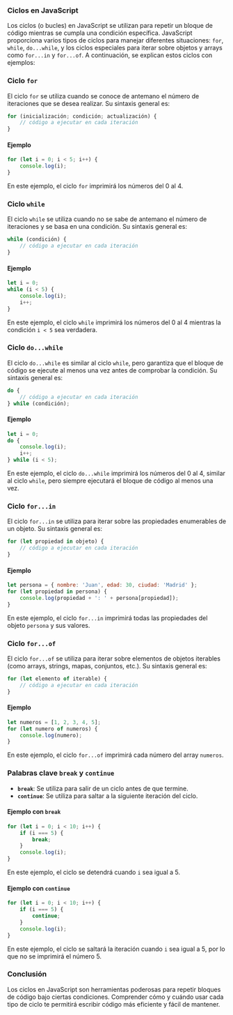 ### Ciclos en JavaScript

Los ciclos (o bucles) en JavaScript se utilizan para repetir un bloque de código mientras se cumpla una condición específica. JavaScript proporciona varios tipos de ciclos para manejar diferentes situaciones: `for`, `while`, `do...while`, y los ciclos especiales para iterar sobre objetos y arrays como `for...in` y `for...of`. A continuación, se explican estos ciclos con ejemplos:

### Ciclo `for`

El ciclo `for` se utiliza cuando se conoce de antemano el número de iteraciones que se desea realizar. Su sintaxis general es:

```javascript
for (inicialización; condición; actualización) {
    // código a ejecutar en cada iteración
}
```

#### Ejemplo

```javascript
for (let i = 0; i < 5; i++) {
    console.log(i);
}
```

En este ejemplo, el ciclo `for` imprimirá los números del 0 al 4.

### Ciclo `while`

El ciclo `while` se utiliza cuando no se sabe de antemano el número de iteraciones y se basa en una condición. Su sintaxis general es:

```javascript
while (condición) {
    // código a ejecutar en cada iteración
}
```

#### Ejemplo

```javascript
let i = 0;
while (i < 5) {
    console.log(i);
    i++;
}
```

En este ejemplo, el ciclo `while` imprimirá los números del 0 al 4 mientras la condición `i < 5` sea verdadera.

### Ciclo `do...while`

El ciclo `do...while` es similar al ciclo `while`, pero garantiza que el bloque de código se ejecute al menos una vez antes de comprobar la condición. Su sintaxis general es:

```javascript
do {
    // código a ejecutar en cada iteración
} while (condición);
```

#### Ejemplo

```javascript
let i = 0;
do {
    console.log(i);
    i++;
} while (i < 5);
```

En este ejemplo, el ciclo `do...while` imprimirá los números del 0 al 4, similar al ciclo `while`, pero siempre ejecutará el bloque de código al menos una vez.

### Ciclo `for...in`

El ciclo `for...in` se utiliza para iterar sobre las propiedades enumerables de un objeto. Su sintaxis general es:

```javascript
for (let propiedad in objeto) {
    // código a ejecutar en cada iteración
}
```

#### Ejemplo

```javascript
let persona = { nombre: 'Juan', edad: 30, ciudad: 'Madrid' };
for (let propiedad in persona) {
    console.log(propiedad + ': ' + persona[propiedad]);
}
```

En este ejemplo, el ciclo `for...in` imprimirá todas las propiedades del objeto `persona` y sus valores.

### Ciclo `for...of`

El ciclo `for...of` se utiliza para iterar sobre elementos de objetos iterables (como arrays, strings, mapas, conjuntos, etc.). Su sintaxis general es:

```javascript
for (let elemento of iterable) {
    // código a ejecutar en cada iteración
}
```

#### Ejemplo

```javascript
let numeros = [1, 2, 3, 4, 5];
for (let numero of numeros) {
    console.log(numero);
}
```

En este ejemplo, el ciclo `for...of` imprimirá cada número del array `numeros`.

### Palabras clave `break` y `continue`

- **`break`**: Se utiliza para salir de un ciclo antes de que termine.
- **`continue`**: Se utiliza para saltar a la siguiente iteración del ciclo.

#### Ejemplo con `break`

```javascript
for (let i = 0; i < 10; i++) {
    if (i === 5) {
        break;
    }
    console.log(i);
}
```

En este ejemplo, el ciclo se detendrá cuando `i` sea igual a 5.

#### Ejemplo con `continue`

```javascript
for (let i = 0; i < 10; i++) {
    if (i === 5) {
        continue;
    }
    console.log(i);
}
```

En este ejemplo, el ciclo se saltará la iteración cuando `i` sea igual a 5, por lo que no se imprimirá el número 5.

### Conclusión

Los ciclos en JavaScript son herramientas poderosas para repetir bloques de código bajo ciertas condiciones. Comprender cómo y cuándo usar cada tipo de ciclo te permitirá escribir código más eficiente y fácil de mantener.
